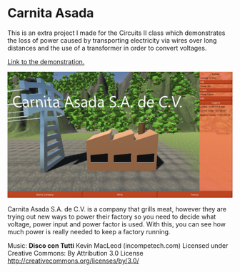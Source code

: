 # Carnita Asada
This is an extra project I made for the Circuits II class which demonstrates the loss of power caused by transporting electricity via wires over long distances and the use of a transformer in order to convert voltages.

[Link to the demonstration.](https://jamesscn.github.io/ClassProjects/carnita-asada/index.html)

<img src="preview.png" alt="logo" width=600/>

Carnita Asada S.A. de C.V. is a company that grills meat, however they are trying out new ways to power their factory so you need to decide what voltage, power input and power factor is used. With this, you can see how much power is really needed to keep a factory running.

Music: **Disco con Tutti** Kevin MacLeod (incompetech.com)
Licensed under Creative Commons: By Attribution 3.0 License
http://creativecommons.org/licenses/by/3.0/